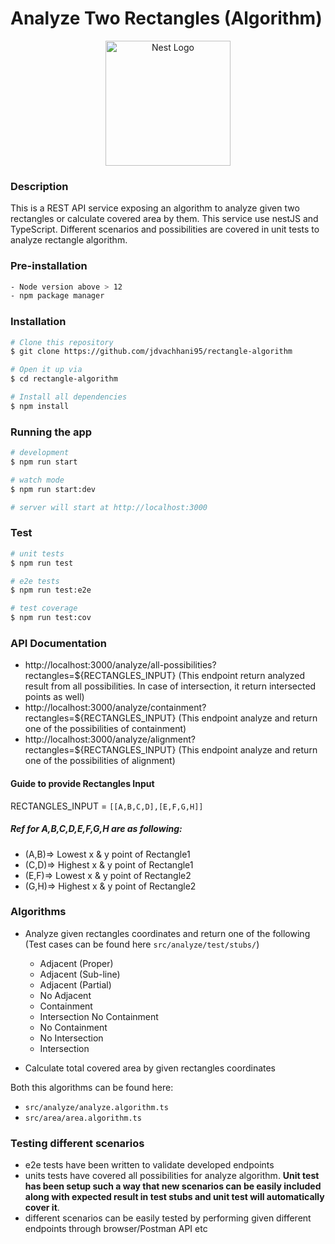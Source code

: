 # Analyze Two Rectangles (Algorithm)

<p align="center">
  <a href="http://nestjs.com/" target="blank"><img src="https://nestjs.com/img/logo-small.svg" width="200" alt="Nest Logo" /></a>
</p>

[circleci-image]: https://img.shields.io/circleci/build/github/nestjs/nest/master?token=abc123def456
[circleci-url]: https://circleci.com/gh/nestjs/nest

### Description

This is a REST API service exposing an algorithm to analyze given two rectangles or calculate covered area by them. This service use nestJS and TypeScript. Different scenarios and possibilities are covered in unit tests to analyze rectangle algorithm.

### Pre-installation

```bash
- Node version above > 12
- npm package manager
```

### Installation

```bash
# Clone this repository
$ git clone https://github.com/jdvachhani95/rectangle-algorithm

# Open it up via
$ cd rectangle-algorithm

# Install all dependencies
$ npm install
```

### Running the app

```bash
# development
$ npm run start

# watch mode
$ npm run start:dev

# server will start at http://localhost:3000
```

### Test

```bash
# unit tests
$ npm run test

# e2e tests
$ npm run test:e2e

# test coverage
$ npm run test:cov
```

### API Documentation

- http://localhost:3000/analyze/all-possibilities?rectangles=${RECTANGLES_INPUT}
  (This endpoint return analyzed result from all possibilities. In case of intersection, it return intersected points as well)
- http://localhost:3000/analyze/containment?rectangles=${RECTANGLES_INPUT}
  (This endpoint analyze and return one of the possibilities of containment)
- http://localhost:3000/analyze/alignment?rectangles=${RECTANGLES_INPUT}
  (This endpoint analyze and return one of the possibilities of alignment)

#### Guide to provide Rectangles Input

RECTANGLES_INPUT = `[[A,B,C,D],[E,F,G,H]]`

##### Ref for A,B,C,D,E,F,G,H are as following:

- (A,B)=> Lowest x & y point of Rectangle1
- (C,D)=> Highest x & y point of Rectangle1
- (E,F)=> Lowest x & y point of Rectangle2
- (G,H)=> Highest x & y point of Rectangle2

### Algorithms

- Analyze given rectangles coordinates and return one of the following (Test cases can be found here `src/analyze/test/stubs/`)

  - Adjacent (Proper)
  - Adjacent (Sub-line)
  - Adjacent (Partial)
  - No Adjacent
  - Containment
  - Intersection No Containment
  - No Containment
  - No Intersection
  - Intersection

- Calculate total covered area by given rectangles coordinates

Both this algorithms can be found here:

- `src/analyze/analyze.algorithm.ts`
- `src/area/area.algorithm.ts`

### Testing different scenarios

- e2e tests have been written to validate developed endpoints
- units tests have covered all possibilities for analyze algorithm. **Unit test has been setup such a way that new scenarios can be easily included along with expected result in test stubs and unit test will automatically cover it**.
- different scenarios can be easily tested by performing given different endpoints through browser/Postman API etc

